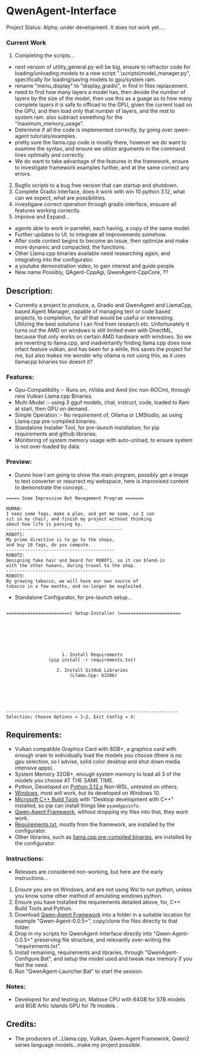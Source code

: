 # QwenAgent-Interface
Project Status: Alpha; under development. It does not work yet....

### Current Work
1. Completing the scripts...
- next version of utility_general.py will be big, ensure to refractor code for loading/unloading models to a new script ".\scripts\model_manager.py", specifically for loading/saving models to gpu/system ram.
- rename "menu_display" to "display_gradio", in find in files replacement.
- need to find how many layers a model has, then devide the number of layers by the size of the model, then use this as a guage as to how many complete layers it is safe to offload to the GPU, given the current load on the GPU, and then load only that number of layers, and the rest to system ram. also subtract something for the "maximum_memory_usage".
- Determine if all the code is implemented correctly, by going over qwen-agent tutorials/examples.
- pretty sure the llama.cpp code is mostly there, however we do want to examine the syntax, and ensure we utilize arguments in the command lines optimally and correctly.
- We do want to take advantage of the features in the framework, ensure to investigate framework examples further, and at the same correct any errors.
2. Bugfix scripts to a bug free version that can startup and shutdown.
3. Complete Gradio Interface, does it work with win 10 python 3.12, what can we expect, what are possibilities.
4. investigave correct operation through gradio interface, ensuare all features working correctly.
5. Improve and Expand...

- agents able to work in parrellel, each having, a copy of the same model.
- Further updates to UI, to integrate all improvements somehow.
- After code context begins to become an issue, then optimize and make more dynamic and compacted, the functions. 
- Other Llama.cpp binaries available need researching again, and integrating into the configurator.
- a youtube demonstration video, to gain interest and guide people.
- New name Possibly, QAgent-CppAgi, QwenAgent-CppCore, ??

## Description:
- Currently a project to produce, a, Gradio and QwenAgent and LlamaCpp, based Agent Manager, capable of managing text or code based projects, to completion, for all that would be useful or interesting. Utilizing the best solutions I can find from research etc. Unfortunately it turns out the AMD on windows is still limited even with DirectML, because that only works on certain AMD hardware with windows. So we are reverting to llama.cpp, and inadvertantly finding llama.cpp does now infact feature vulkan, and has been for a while, this saves the project for me, but also makes me wonder why ollama is not using this, as it uses llamacpp binaries too doesnt it?

### Features:
- Gpu-Compatibility :- Runs on, nVidia and Amd (inc non-ROCm), through new Vulkan Llama.cpp Binaries.
- Multi-Model :- using 3 gguf models, chat, instruct, code, loaded to Ram at start, then GPU on demand.
- Simple Operation :- No requirement of, Ollama or LMStudio, as using Llama.cpp pre-compiled binaries.
- Standalone Installer Tool, for pre-launch installation, for pip requirements and github libraries.
- Monitoring of system memory usage with auto-unload, to ensure system is not over-loaded by data.
 
### Preview:
- Dunno how I am going to show the main program, possibly get a image to text converter or resurrect my webspace, here is improvised content to demonstrate the concept...
```
===== Some Impressive Bot Management Program =======

HUMAN:
I neez some fags, make a plan, and get me some, so I can
sit in my chair, and finish my project without thinking
about how life is passing by.
--------------------------------------------
ROBOT1:
My prime directive is to go to the shops,
and buy 10 fags, do you compute.
-----------------------------------------
ROBOT2:
Designing fake hair and beard for ROBOT1, so it can blend-in
with the other humans, during travel to the shop.
----------------------------------------
ROBOT3:
By growing tobacco, we will have our own source of
tobacco in a few months, and no-longer be exploited.

```
- Standalone Configurator, for pre-launch setup...
```

========================( Setup-Installer )=======================







                     1. Install Requirements
                (pip install -r requirements.txt)

                   2. Install GitHub Libraries
                        (Llama.Cpp: b3206)






-----------------------------------------------------------------
Selection; Choose Options = 1-2, Exit Config = X:

```

## Requirements:
- Vulkan compatible Graphics Card with 8GB+, a graphics card with enough vram to individually load the models you choose (there is no gpu selection, so I advise, solid color desktop and shut down media intensive apps).
- System Memory 32GB+, enough system memory to load all 3 of the models you choose AT THE SAME TIME.
- Python, Developed on [Python 3.12.x](https://www.python.org/downloads/release/python-3120/?ref=upstract.com) Non-WSL, untested on others.
- [Windows](https://www.ebay.co.uk/b/bn_2683753), most will work, but its developed on Windows 10.
- [Microsoft C++ Build Tools](https://visualstudio.microsoft.com/visual-cpp-build-tools/) with "Desktop development with C++" installed, so pip can install things like `pyamdgpuinfo`.
- [Qwen-Agent Framework](https://github.com/QwenLM/Qwen-Agent), without dropping my files into that, they wont work.
- [Requirements.txt](https://github.com/wiseman-timelord/QwenAgent-Interface/blob/main/requirements.txt), mostly from the framework, are installed by the configurator.
- Other libraries, such as [llama.cpp pre-compiled binaries](https://github.com/ggerganov/llama.cpp/releases), are installed by the configurator.


### Instructions:
- Releases are considered non-working, but here are the early instructions...
1. Ensure you are on Windows, and are not using Wsl to run python, unless you know some other method of emulating windows python.
2. Ensure you have Installed the requirements detailed above, for, C++ Build Tools and Python.
3. Download [Qwen-Agent Framework](https://github.com/QwenLM/Qwen-Agent) into a folder in a suitable location for example "Qwen-Agent-0.0.5+", copy/clone the files directly to that folder.
4. Drop in my scripts for QwenAgent-Interface directly into "Qwen-Agent-0.0.5+" preserving file structure, and relevantly over-writing the "requirements.txt".
5. Install remaining, requirements and libraries, through "QwenAgent-Configure.Bat", and setup the model used and tweak max memory if you feel the need.
6. Run "QwenAgent-Launcher.Bat" to start the session. 

### Notes:
- Developed for and testing on, Matisse CPU with 64GB for 57B models and 8GB Artic Islands GPU for 7b models .

## Credits:
- The producers of...Llama.cpp, Vulkan, Qwen-Agent Framework, Qwen2 series language models...make my project possible.


